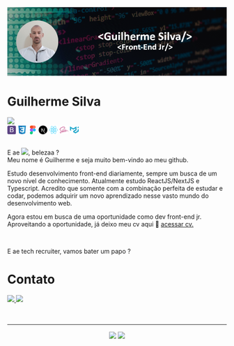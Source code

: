 <img src="https://github.com/Guilhermeb-silva/Guilhermeb-silva/blob/main/gitbanner.png" />

<div>
   <h1>Guilherme Silva</h1>
   <img height="30px" src="https://img.shields.io/badge/JavaScript-F7DF1E?style=for-the-badge&logo=javascript&logoColor=black" />
</div>
<div style="height:20px">
   <img height=20px src="https://github.com/devicons/devicon/blob/master/icons/bootstrap/bootstrap-plain.svg"/>
   <img height=20px src="https://github.com/devicons/devicon/blob/master/icons/css3/css3-original.svg"/>
   <img height=20px src="https://github.com/devicons/devicon/blob/master/icons/figma/figma-original.svg"/>
   <img height=20px src="https://github.com/devicons/devicon/blob/master/icons/nextjs/nextjs-original.svg"/>
   <img height=20px src="https://github.com/devicons/devicon/blob/master/icons/react/react-original.svg"/>
   <img height=20px src="https://github.com/devicons/devicon/blob/master/icons/sass/sass-original.svg"/>
   <img height=20px src="https://github.com/devicons/devicon/blob/master/icons/materialui/materialui-plain.svg"/>
</div>

<br/>

E ae <img height="20px" src="https://raw.githubusercontent.com/MartinHeinz/MartinHeinz/master/wave.gif"/>, belezaa ? 
<br/>
Meu nome é Guilherme e seja muito bem-vindo ao meu github. 

Estudo desenvolvimento front-end diariamente, sempre um busca de um novo nível de conhecimento. Atualmente estudo ReactJS/NextJS e Typescript.
Acredito que somente com a combinação perfeita de estudar e codar, podemos adquirir um novo aprendizado nesse vasto mundo do desenvolvimento web.

Agora estou em busca de uma oportunidade como dev front-end jr. 
Aproveitando a oportunidade, já deixo meu cv aqui :scroll: [acessar cv.](https://curriculum-5gq49kawe-guilhermeb-silva.vercel.app/)

<br/>

E ae tech recruiter, vamos bater um papo ?

<div>
   <h1>Contato</h1>
   
   <a href="https://www.linkedin.com/in/guilherme-silva-9425b0190">
      <img src="https://img.shields.io/badge/LinkedIn-0077B5?style=for-the-badge&logo=linkedin&logoColor=white"/>
   </a>
 
   <a href="mailto:guilherme.silva1992@gmail.com">
      <img src="https://img.shields.io/badge/Gmail-D14836?style=for-the-badge&logo=gmail&logoColor=white"/>
   </a> 
</div>

<br/>
<br/>

<hr/>
   
 <div align="center">
    <img align="center" height="180px" src="https://github-readme-stats.vercel.app/api?username=guilhermeb-silva&show_icons=true&theme=merko&include_all_commits=true"/>
    <img align="center" height="180px" src="https://github-readme-stats.vercel.app/api/top-langs/?username=guilhermeb-silva&layout=compact&theme=merko"/>
 </div>
 


